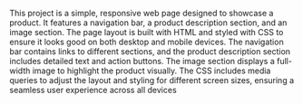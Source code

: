This project is a simple, responsive web page designed to showcase a product. It features a navigation bar, a product description section, and an image section. The page layout is built with HTML and styled with CSS to ensure it looks good on both desktop and mobile devices. The navigation bar contains links to different sections, and the product description section includes detailed text and action buttons. The image section displays a full-width image to highlight the product visually. The CSS includes media queries to adjust the layout and styling for different screen sizes, ensuring a seamless user experience across all devices
